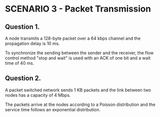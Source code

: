# SCENARIO 3 - Packet Transmission

## Question 1.

A node transmits a 128-byte packet over a 64 kbps channel and the propagation delay is 10 ms. 

To synchronize the sending between the sender and the receiver, the flow control method "stop and wait" is used with an ACK of one bit and a wait time of 40 ms.


## Question 2.

A packet switched network sends 1 KB packets and the link between two nodes has a capacity of 4 Mbps.

The packets arrive at the nodes according to a Poisson distribution and the service time follows an exponential distribution.

